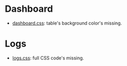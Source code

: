 # Dashboard
- [dashboard.css](./css/dashboard.css): table's background color's missing.

# Logs
- [logs.css](./css/logs.css): full CSS code's missing.
